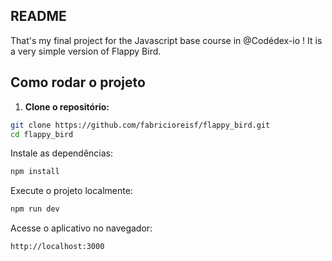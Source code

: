 ## README

That's my final project for the Javascript base course in @Codédex-io ! It is a very simple version of Flappy Bird. 

## Como rodar o projeto

1. **Clone o repositório:**

```bash
git clone https://github.com/fabricioreisf/flappy_bird.git
cd flappy_bird
```
Instale as dependências:

```bash
npm install
````
Execute o projeto localmente:
````bash
npm run dev
````
Acesse o aplicativo no navegador:
```bash
http://localhost:3000
````
